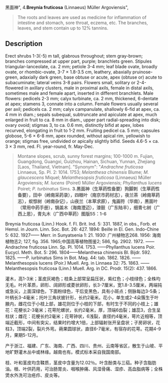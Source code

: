 黑面神",
4.**Breynia fruticosa** (Linnaeus) Müller Argoviensis",

> The roots and leaves are used as medicine for inflammation of intestine and stomach, sore throat, eczema, etc. The branches, leaves, and stem contain up to 12% tannins.

## Description
Erect shrubs 1-3(-5) m tall, glabrous throughout; stem gray-brown; branches compressed at upper part, purple; branchlets green. Stipules triangular-lanceolate, ca. 2 mm; petiole 3-4 mm; leaf blade ovate, broadly ovate, or rhombic-ovate, 3-7 × 1.8-3.5 cm, leathery, abaxially pruinose-green, adaxially dark green, base obtuse or acute, apex (obtuse or) acute to subacuminate; lateral veins 3-8 pairs. Flowers small, solitary or 2-4-flowered in axillary clusters, male in proximal axils, female in distal axils, sometimes male and female apart, inserted in different branchlets. Male flowers: pedicels 2-3 mm; calyx turbinate, ca. 2 mm, thickened, 6-dentate at apex; stamens 3, connate into a column. Female flowers usually several per axil; pedicels ca. 2 mm; calyx campanulate, shallowly 6-fid at apex, ca. 4 mm in diam.; sepals subequal, subtruncate and apiculate at apex, much enlarged in fruit to ca. 8 mm in diam., upper part radial-spreading into disk; ovary ovoid; stigmas 3, to ca. 0.6 mm, distinctly bifid at apex, lobes recurved, elongating in fruit to 1-2 mm. Fruiting pedicel ca. 5 mm; capsules globose, 5-6 × 6-8 mm, apex rounded, without apical rim, yellowish to orange; stigmas free, undivided or apically slightly bifid. Seeds 4.6-5 × ca. 3 × 3 mm, red. Fl. year-round, fr. May-Dec.

> Montane slopes, scrub, sunny forest margins; 100-1000 m. Fujian, Guangdong, Guangxi, Guizhou, Hainan, Sichuan, Yunnan, Zhejiang [Laos, Thailand, Vietnam].
  "Synonym": "*Andrachne fruticosa* Linnaeus, Sp. Pl. 2: 1014. 1753; *Melanthesa chinensis* Blume; *M. glaucescens* Miquel; *Melanthesopsis fruticosa* (Linnaeus) Müller Argoviensis; *M. lucens* (Poiret) Müller Argoviensis; *Phyllanthus lucens* Poiret; *P. turbinatus* Sims.
**3.黑面神（生草药性备要）狗脚刺（生草药性备要），田中（岭南采药录），四眼叶（南京市药材志），夜兰茶（岭南草药志），蚁惊树（岭南杂记），山夜兰（本草求原），鬼画符（华南），黑面叶（常用中药手册），锅盖木（海南澄迈），漆鼓（广东陆丰），细青七树（广西上思），青丸木（广西中草药）图版55：1-6**

Breynia fruticosa (Linn.) Hook. f. Fl. Brit. Ind. 5: 331. 1887, in obs., Forb. et Hemsl. in Journ. Linn. Soc. Bot. 26: 427. 1894: Beille in El. Gen. Indo-Chine 5: 632. 1927—— Merr. in Sunyatsenia 1: 21. 1930: 广州植物志268. 1956: 海南植物志2; 127, fig. 356. 1965;中国高等植物图鉴2; 586, fig. 2902. 1972. ——Andrachne fruticosa Linn. Sp. Pl. 1014. 1753. ——Phyllanthus lucens Poir. Eucycl. Meth. Bot. 5: 296. 1804——Melanthesa chinensis Bl. Bijdr. 592. 1825. ——P. iurbinatus Sims in Bot. Mag. 44: tab. 1862. 1826. ——Melanthesopsis lucens (Poir.) Muell. Arg. in Linnaea 32: 75. 1863. ——Melanthesopsis fruticosa (Linn.) Muell. Arg. in DC. Prodr. 15(2): 437. 1866.

灌木，高1-3米；茎皮灰褐色；枝条上部常呈扁压状，紫红色；小枝绿色；全株均无毛。叶片革质，卵形、阔卵形或菱状卵形，长3-7厘米，宽1.8-3.5厘米，两端钝或急尖，上面深绿色，下面粉绿色，干后变黑色，具有小斑点；侧脉每边3-5条；叶柄长3-4毫米；托叶三角状披针形，长约2毫米。花小，单生或2-4朵簇生于叶腋内，雌花位于小枝上部，雄花则位于小枝的下部，有时生于不同的小枝上；雄花：花梗长2-3毫米；花萼陀螺状，长约2毫米，厚，顶端6齿裂；雄蕊3，合生呈柱状；雌花：花梗长约2毫米；花萼钟状，6浅裂，直径约4毫米，萼片近相等，顶端近截形，中间有突尖，结果时约增大1倍，上部辐射张开呈盘状；子房卵状，花柱3，顶端2裂，裂片外弯。蒴果圆球状，直径6-7毫米，有宿存的花萼。花期4-9月，果期5-12月。

产于浙江、福建、广东、海南、广西、四川、贵州、云南等省区，散生于山坡、平地旷野灌木丛中或林缘。越南也有。模式标本采自我国南部。

枝、叶和茎皮均含鞣质，茎皮中含量为12.02％。叶含酚类与三萜。种子含脂肪油。根、叶供药用，可治肠胃炎、咽喉肿痛、风湿骨痛、湿疹、高血脂病等；全株煲水外洗可治疮疖、皮炎等。
